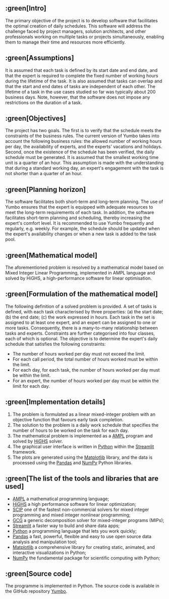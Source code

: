 ## :green[Intro]
The primary objective of the project is to develop software that facilitates the optimal creation of daily schedules. This software will address the challenge faced by project managers, solution architects, and other professionals working on multiple tasks or projects simultaneously, enabling them to manage their time and resources more efficiently.


## :green[Assumptions]
It is assumed that each task is defined by its start date and end date, and that the expert is required to complete the fixed number of working hours during the lifetime of the task. It is also assumed that tasks can overlap and that the start and end dates of tasks are independent of each other. The lifetime of a task in the use cases studied so far was typically about 200 business days. Note, however, that the software does not impose any restrictions on the duration of a task.


## :green[Objectives]
The project has two goals. The first is to verify that the schedule meets the constraints of the business rules. The current version of Yumbo takes into account the following business rules: the allowed number of working hours per day, the availability of experts, and the experts' vacations and holidays. Second, once the existence of the schedule has been verified, the daily schedule must be generated. It is assumed that the smallest working time unit is a quarter of an hour. This assumption is made with the understanding that during a standard working day, an expert's engagement with the task is not shorter than a quarter of an hour.


## :green[Planning horizon]
The software facilitates both short-term and long-term planning. The use of Yumbo ensures that the expert is equipped with adequate resources to meet the long-term requirements of each task. In addition, the software facilitates short-term planning and scheduling, thereby increasing the expert's comfort level. It is recommended to use Yumbo frequently and regularly, e.g. weekly. For example, the schedule should be updated when the expert's availability changes or when a new task is added to the task pool.


## :green[Mathematical model]
The aforementioned problem is resolved by a mathematical model based on Mixed Integer Linear Programming, implemented in AMPL language and solved by HiGHS, a high-performance software for linear optimisation.


## :green[Formulation of the mathematical model]
The following definition of a solved problem is provided. A set of tasks is defined, with each task characterised by three properties: (a) the start date; (b) the end date; (c) the work expressed in hours. Each task in the set is assigned to at least one expert, and an expert can be assigned to one or more tasks. Consequently, there is a many-to-many relationship between tasks and experts. Constraints are further categorised into four classes, each of which is optional. The objective is to determine the expert's daily schedule that satisfies the following constraints:
- The number of hours worked per day must not exceed the limit.
- For each call period, the total number of hours worked must be within the limit.
- For each day, for each task, the number of hours worked per day must be within the limit.
- For an expert, the number of hours worked per day must be within the limit for each day.


## :green[Implementation details]
1. The problem is formulated as a linear mixed-integer problem with an objective function that favours early task completion.
2. The solution to the problem is a daily work schedule that specifies the number of hours to be worked on the task for each day.
3. The mathematical problem is implemented as a [AMPL](https://ampl.com/) program and solved by [HiGHS](https://highs.dev/) solver.
4. The graphical user interface is written in [Python](https://www.python.org/) within the [Streamlit](https://streamlit.io/) framework.
5. The plots are generated using the [Matplotlib](https://matplotlib.org/) library, and the data is processed using the [Pandas](https://pandas.pydata.org/) and [NumPy](https://numpy.org/) Python libraries.


## :green[The list of the tools and libraries that are used]
- [AMPL](https://ampl.com/) a mathematical programming language; 
- [HiGHS](https://highs.dev/) a high performance software for linear optimization; 
- [SCIP](https://www.scipopt.org/) one of the fastest non-commercial solvers for mixed integer programming and mixed integer nonlinear programming;
- [GCG](https://gcg.or.rwth-aachen.de/) a generic decomposition solver for mixed-integer programs (MIPs);
- [Streamlit](https://streamlit.io/) a faster way to build and share data apps; 
- [Python](https://www.python.org/) a programming language that lets you work quickly; 
- [Pandas](https://pandas.pydata.org/) a fast, powerful, flexible and easy to use open source data analysis and manipulation tool; 
- [Matplotlib](https://matplotlib.org/) a comprehensive library for creating static, animated, and interactive visualizations in Python; 
- [NumPy](https://numpy.org/) the fundamental package for scientific computing with Python;


## :green[Source code]
The programme is implemented in Python. The source code is available in the GitHub repository [Yumbo](https://github.com/romz-pl/yambo/).


